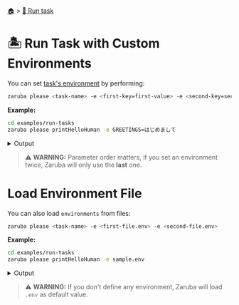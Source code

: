 <!--startTocHeader-->
[🏠](../README.md) > [🏃 Run task](README.md)
# 🏝️ Run Task with Custom Environments
<!--endTocHeader-->

You can set [task's environment](../core-concepts/task/task-envs/README.md) by performing:

```bash
zaruba please <task-name> -e <first-key=first-value> -e <second-key=second-value>
```

__Example:__

<!--startCode-->
```bash
cd examples/run-tasks
zaruba please printHelloHuman -e GREETINGS=はじめまして
```
 
<details>
<summary>Output</summary>
 
```````
Job Starting...
 Elapsed Time: 959ns
 Current Time: 16:28:33
  Run  'printHelloHuman' command on /home/gofrendi/zaruba/docs/examples/run-tasks
   printHelloHuman       16:28:33.104 はじめまして human
  Successfully running  'printHelloHuman' command
  Job Running...
 Elapsed Time: 102.097066ms
 Current Time: 16:28:33
  
  Job Complete!!! 
  Terminating
  Job Ended...
 Elapsed Time: 214.160964ms
 Current Time: 16:28:33
zaruba please printHelloHuman -e 'GREETINGS=はじめまして'
```````
</details>
<!--endCode-->


> ⚠️ __WARNING:__ Parameter order matters, if you set an environment twice, Zaruba will only use the __last__ one.

# Load Environment File

You can also load `environments` from files:

```bash
zaruba please <task-name> -e <first-file.env> -e <second-file.env>
```

__Example:__

<!--startCode-->
```bash
cd examples/run-tasks
zaruba please printHelloHuman -e sample.env
```
 
<details>
<summary>Output</summary>
 
```````
Job Starting...
 Elapsed Time: 1.617µs
 Current Time: 16:28:33
  Run  'printHelloHuman' command on /home/gofrendi/zaruba/docs/examples/run-tasks
   printHelloHuman       16:28:33.654 Hola human
  Successfully running  'printHelloHuman' command
  Job Running...
 Elapsed Time: 102.818467ms
 Current Time: 16:28:33
  
  Job Complete!!! 
  Terminating
  Job Ended...
 Elapsed Time: 214.214797ms
 Current Time: 16:28:33
zaruba please printHelloHuman -e 'sample.env'
```````
</details>
<!--endCode-->

>  ⚠️ __WARNING:__  If you don't define any environment, Zaruba will load `.env` as default value.

<!--startTocSubTopic-->
<!--endTocSubTopic-->